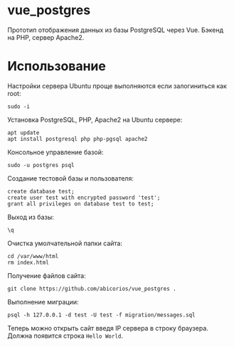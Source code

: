 # vue_postgres
Прототип отображения данных из базы PostgreSQL через Vue. Бэкенд на PHP, сервер Apache2.
# Использование
Настройки сервера Ubuntu проще выполняются если залогиниться как root:
```
sudo -i
```
Установка PostgreSQL, PHP, Apache2 на Ubuntu сервере:
```
apt update
apt install postgresql php php-pgsql apache2
```
Консольное управление базой:
```
sudo -u postgres psql
```
Создание тестовой базы и пользователя:
```
create database test;
create user test with encrypted password 'test';
grant all privileges on database test to test;
```
Выход из базы:
```
\q
```
Очистка умолчательной папки сайта:
```
cd /var/www/html
rm index.html
```
Получение файлов сайта:
```
git clone https://github.com/abicorios/vue_postgres .
```
Выполнение миграции:
```
psql -h 127.0.0.1 -d test -U test -f migration/messages.sql
```
Теперь можно открыть сайт введя IP сервера в строку браузера. Должна появится строка `Hello World`.
